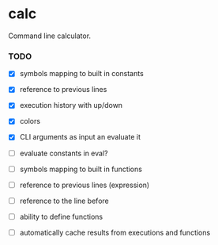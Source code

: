 # calc

Command line calculator.

### TODO
- [x] symbols mapping to built in constants
- [x] reference to previous lines
- [x] execution history with up/down
- [x] colors
- [x] CLI arguments as input an evaluate it
- [ ] evaluate constants in eval?
- [ ] symbols mapping to built in functions
- [ ] reference to previous lines (expression)
- [ ] reference to the line before
- [ ] ability to define functions
- [ ] automatically cache results from executions and functions


